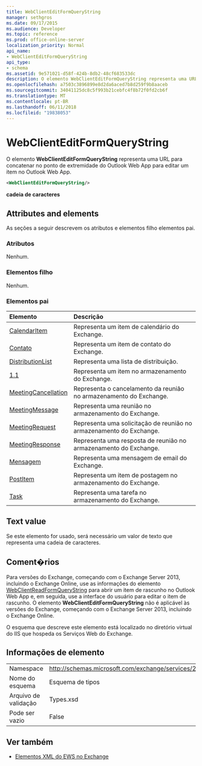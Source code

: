 ```yaml
---
title: WebClientEditFormQueryString
manager: sethgros
ms.date: 09/17/2015
ms.audience: Developer
ms.topic: reference
ms.prod: office-online-server
localization_priority: Normal
api_name:
- WebClientEditFormQueryString
api_type:
- schema
ms.assetid: 9e571021-d58f-424b-8db2-48cf683533dc
description: O elemento WebClientEditFormQueryString representa uma URL para concatenar no ponto de extremidade do Outlook Web App para editar um item no Outlook Web App.
ms.openlocfilehash: a7503c3896899e8d2da6aced7b8d259f9b8aaceb
ms.sourcegitcommit: 34041125dc8c5f993b21cebfc4f8b72f0fd2cb6f
ms.translationtype: MT
ms.contentlocale: pt-BR
ms.lasthandoff: 06/11/2018
ms.locfileid: "19838053"
---
```

# <a name="webclienteditformquerystring"></a>WebClientEditFormQueryString

O elemento **WebClientEditFormQueryString** representa uma URL para concatenar no ponto de extremidade do Outlook Web App para editar um item no Outlook Web App. 
  
```XML
<WebClientEditFormQueryString/>
```

 **cadeia de caracteres**
## <a name="attributes-and-elements"></a>Attributes and elements

As seções a seguir descrevem os atributos e elementos filho elementos pai.
  
### <a name="attributes"></a>Atributos

Nenhum.
  
### <a name="child-elements"></a>Elementos filho

Nenhum.
  
### <a name="parent-elements"></a>Elementos pai

|**Elemento**|**Descrição**|
|:-----|:-----|
|[CalendarItem](calendaritem.md) <br/> |Representa um item de calendário do Exchange.  <br/> |
|[Contato](contact.md) <br/> |Representa um item de contato do Exchange.  <br/> |
|[DistributionList](distributionlist.md) <br/> |Representa uma lista de distribuição.  <br/> |
|[1.1](item.md) <br/> |Representa um item no armazenamento do Exchange.  <br/> |
|[MeetingCancellation](meetingcancellation.md) <br/> |Representa o cancelamento da reunião no armazenamento do Exchange.  <br/> |
|[MeetingMessage](meetingmessage.md) <br/> |Representa uma reunião no armazenamento do Exchange.  <br/> |
|[MeetingRequest](meetingrequest.md) <br/> |Representa uma solicitação de reunião no armazenamento do Exchange.  <br/> |
|[MeetingResponse](meetingresponse.md) <br/> |Representa uma resposta de reunião no armazenamento do Exchange.  <br/> |
|[Mensagem](message-ex15websvcsotherref.md) <br/> |Representa uma mensagem de email do Exchange.  <br/> |
|[PostItem](postitem.md) <br/> |Representa um item de postagem no armazenamento do Exchange.  <br/> |
|[Task](task.md) <br/> |Representa uma tarefa no armazenamento do Exchange.  <br/> |
   
## <a name="text-value"></a>Text value

Se este elemento for usado, será necessário um valor de texto que representa uma cadeia de caracteres.
  
## <a name="remarks"></a>Coment�rios

Para versões do Exchange, começando com o Exchange Server 2013, incluindo o Exchange Online, use as informações do elemento [WebClientReadFormQueryString](webclientreadformquerystring.md) para abrir um item de rascunho no Outlook Web App e, em seguida, use a interface do usuário para editar o item de rascunho. O elemento **WebClientEditFormQueryString** não é aplicável às versões do Exchange, começando com o Exchange Server 2013, incluindo o Exchange Online. 
  
O esquema que descreve este elemento está localizado no diretório virtual do IIS que hospeda os Serviços Web do Exchange.
  
## <a name="element-information"></a>Informações de elemento

|||
|:-----|:-----|
|Namespace  <br/> |http://schemas.microsoft.com/exchange/services/2006/types  <br/> |
|Nome do esquema  <br/> |Esquema de tipos  <br/> |
|Arquivo de validação  <br/> |Types.xsd  <br/> |
|Pode ser vazio  <br/> |False  <br/> |
   
## <a name="see-also"></a>Ver também



- [Elementos XML do EWS no Exchange](ews-xml-elements-in-exchange.md)

